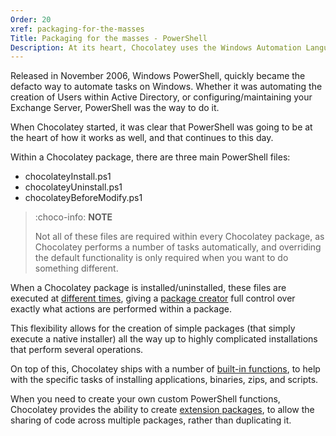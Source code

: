 ```yaml
---
Order: 20
xref: packaging-for-the-masses
Title: Packaging for the masses - PowerShell
Description: At its heart, Chocolatey uses the Windows Automation Language, PowerShell, to perform its different operations
---
```


Released in November 2006, Windows PowerShell, quickly became the defacto way to automate tasks on Windows. Whether it was automating the creation of Users within Active Directory, or configuring/maintaining your Exchange Server, PowerShell was the way to do it.

When Chocolatey started, it was clear that PowerShell was going to be at the heart of how it works as well, and that continues to this day.

Within a Chocolatey package, there are three main PowerShell files:

- chocolateyInstall.ps1
- chocolateyUninstall.ps1
- chocolateyBeforeModify.ps1

> :choco-info: **NOTE**
>
> Not all of these files are required within every Chocolatey package, as Chocolatey performs a number of tasks automatically, and overriding the default functionality is only required when you want to do something different.

When a Chocolatey package is installed/uninstalled, these files are executed at [different times](xref:create-packages#during-which-scenarios-will-my-custom-scripts-be-triggered), giving a [package creator](xref:create-your-own-packages) full control over exactly what actions are performed within a package.

This flexibility allows for the creation of simple packages (that simply execute a native installer) all the way up to highly complicated installations that perform several operations.

On top of this, Chocolatey ships with a number of [built-in functions](xref:powershell-reference), to help with the specific tasks of installing applications, binaries, zips, and scripts.

When you need to create your own custom PowerShell functions, Chocolatey provides the ability to create [extension packages](xref:extensions), to allow the sharing of code across multiple packages, rather than duplicating it.